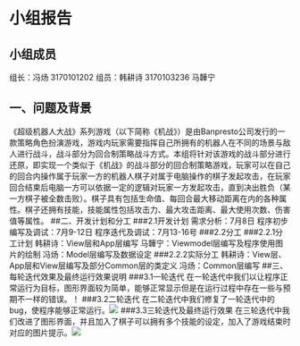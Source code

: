 ﻿# 小组报告
## 小组成员
组长：冯炀 3170101202
组员：韩耕诗 3170103236
马韡宁
## 一、问题及背景
《超级机器人大战》系列游戏（以下简称《机战》）是由Banpresto公司发行的一款策略角色扮演游戏，游戏内玩家需要指挥自己所拥有的机器人在不同的场景与敌人进行战斗，战斗部分为回合制策略战斗方式。本组将针对该游戏的战斗部分进行还原，即实现一个类似于《机战》的战斗部分的回合制策略游戏，玩家可以在自己的回合内操作属于玩家一方的机器人棋子对属于电脑操作的棋子发起攻击，在玩家回合结束后电脑一方可以依据一定的逻辑对玩家一方发起攻击，直到决出胜负（某一方棋子被全数击败）。棋子具有包括生命值、每回合最大移动距离在内的各种属性。棋子还拥有技能，技能属性包括攻击力、最大攻击距离、最大使用次数、伤害值等属性。
##二、开发计划和分工
###2.1开发计划
需求分析：7月8日
程序初步编写及调试：7月9-12日
程序迭代及调试：7月13-16号
###2.2分工
###2.2.1分工计划
韩耕诗：View层和App层编写
马韡宁：Viewmodel层编写及程序使用图片的绘制
冯炀：Model层编写及数据设定
###2.2.2实际分工
韩耕诗：View层、App层和View层编写及部分Common层的类定义
冯炀：Common层编写
##三、每轮迭代效果及最终运行效果说明
###3.1一轮迭代
在一轮迭代中我们以让程序正常运行为目标，图形界面较为简单，能够正常显示但是在运行过程中存在一些与预期不一样的错误。！[](https://i.imgur.com/uvCyu0H.png)
###3.2二轮迭代
在二轮迭代中我们修复了一轮迭代中的bug，使程序能够正常运行。![](https://i.imgur.com/jYvPRYa.png)
###3.3三轮迭代及最终运行效果
在三轮迭代中我们改进了图形界面，并且加入了棋子可以拥有多个技能的设定，加入了游戏结束时对应的图片提示。![](https://i.imgur.com/3jV7OX6.png)